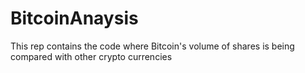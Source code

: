 # BitcoinAnaysis
This rep contains the code where Bitcoin's volume of shares is being compared with other crypto currencies
